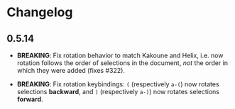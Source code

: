 # Changelog

## 0.5.14

- **BREAKING**: Fix rotation behavior to match Kakoune and Helix, i.e. now
  rotation follows the order of selections in the document, _not_ the order in
  which they were added (fixes #322).

- **BREAKING**: Fix rotation keybindings: `(` (respectively `a-(`) now rotates
  selections **backward**, and `)` (respectively `a-)`) now rotates selections
  **forward**.
